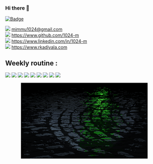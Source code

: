 ### Hi there 👋
[![Badge](https://ram-kadiyala-302f1ed70ab0.runkit.sh/)](https://rkadiyala.com)

<img src="https://img.shields.io/badge/Gmail-D14836?style=for-the-badge&logo=gmail&logoColor=white" /> mimmu1024@gmail.com     
<img src="https://img.shields.io/badge/GitHub-100000?style=for-the-badge&logo=github&logoColor=white" /> https://www.github.com/1024-m     
<img src="https://img.shields.io/badge/LinkedIn-0077B5?style=for-the-badge&logo=linkedin&logoColor=white" /> https://www.linkedin.com/in/1024-m     
<img src="https://img.shields.io/badge/Wordpress-21759B?style=for-the-badge&logo=wordpress&logoColor=white" /> https://www.rkadiyala.com     
 
## Weekly routine :      
<img src="https://img.shields.io/badge/Python-3776AB?style=for-the-badge&logo=python&logoColor=white" /> 
<img src="https://img.shields.io/badge/Colab-F9AB00?style=for-the-badge&logo=googlecolab&color=525252" /> 
<img src="https://img.shields.io/badge/Adobe%20Photoshop-31A8FF?style=for-the-badge&logo=Adobe%20Photoshop&logoColor=black" /> 
<img src="https://img.shields.io/badge/Overleaf-47A141?style=for-the-badge&logo=Overleaf&logoColor=white" /> 
<img src="https://img.shields.io/badge/Miro-050038?style=for-the-badge&logo=Miro&logoColor=white" /> 
<img src="https://img.shields.io/badge/apple%20music-F34E68?style=for-the-badge&logo=apple%20music&logoColor=white" /> 
<img src="https://img.shields.io/badge/Netflix-E50914?style=for-the-badge&logo=netflix&logoColor=white" /> 
<img src="https://img.shields.io/badge/Reddit-FF4500?style=for-the-badge&logo=reddit&logoColor=white" /> 

<img src="https://github-readme-stats.vercel.app/api?username={1024-m}&theme=blue-green" /> 
 
<p align="center"><img style="width: 80%" src="./assets/github-display.gif" alt="profile display gif" />
</p>
 



<!--
**1024-m/1024-m** is a ✨ _special_ ✨ repository because its `README.md` (this file) appears on your GitHub profile.

Here are some ideas to get you started:

- 🔭 I’m currently working on ...
- 🌱 I’m currently learning ...
- 👯 I’m looking to collaborate on ...
- 🤔 I’m looking for help with ...
- 💬 Ask me about ...
- 📫 How to reach me: ...
- 😄 Pronouns: ...
- ⚡ Fun fact: ...
-->
